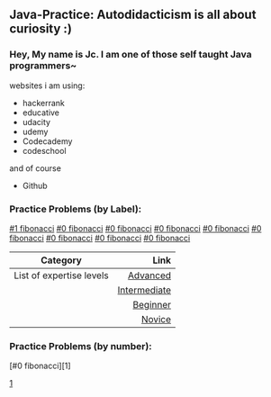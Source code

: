 ## Java-Practice: Autodidacticism is all about curiosity :)

### Hey, My name is Jc. I am one of those self taught Java programmers~

websites i am using: 
+ hackerrank
+ educative
+ udacity
+ udemy
+ Codecademy
+ codeschool

and of course
+ Github

### Practice Problems (by Label):
[#1 fibonacci](https://github.com/jqu224/Java-Practice/issues/1)
[#0 fibonacci](https://github.com/jqu224/Java-Practice/issues/1)
[#0 fibonacci](https://github.com/jqu224/Java-Practice/issues/1)
[#0 fibonacci](https://github.com/jqu224/Java-Practice/issues/1)
[#0 fibonacci](https://github.com/jqu224/Java-Practice/issues/1)
[#0 fibonacci](https://github.com/jqu224/Java-Practice/issues/1)
[#0 fibonacci](https://github.com/jqu224/Java-Practice/issues/1)
[#0 fibonacci](https://github.com/jqu224/Java-Practice/issues/1)
[#0 fibonacci](https://github.com/jqu224/Java-Practice/issues/1)

| Category |   Link |
|----------|------:|
| List of expertise levels | [Advanced](https://github.com/jqu224/Java-Practice/labels/Advanced) |
|  | [Intermediate](https://github.com/jqu224/Java-Practice/labels/Intermediate) |
|  | [Beginner](https://github.com/jqu224/Java-Practice/labels/Beginner) |
|  | [Novice](https://github.com/jqu224/Java-Practice/labels/Novice) |

### Practice Problems (by number):
[#0 fibonacci][1]

[1](https://github.com/jqu224/Java-Practice/issues/1)
